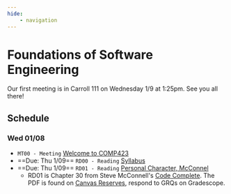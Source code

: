 ```yaml
---
hide:
    - navigation
---
```


# Foundations of Software Engineering

Our first meeting is in Carroll 111 on Wednesday 1/9 at 1:25pm. See you all there!

## Schedule

### Wed 01/08

* `MT00 - Meeting` [Welcome to COMP423](meetings/2025_01_08.md)
* ==Due: Thu 1/09== `RD00 - Reading` [Syllabus](resources/syllabus.md) 
* ==Due: Thu 1/09== `RD01 - Reading` [Personal Character, McConnel](https://canvas.unc.edu) 
    * RD01 is Chapter 30 from Steve McConnell's [Code Complete](https://www.amazon.com/Code-Complete-Practical-Handbook-Construction/dp/0735619670). The PDF is found on [Canvas Reserves](https://canvas.unc.edu), respond to GRQs on Gradescope.